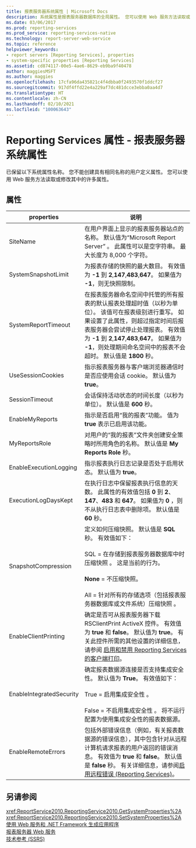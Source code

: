```yaml
---
title: 报表服务器系统属性 | Microsoft Docs
description: 系统属性是报表服务器数据库的全局属性。 您可以使用 Web 服务方法读取或修改其中的许多属性。
ms.date: 03/06/2017
ms.prod: reporting-services
ms.prod_service: reporting-services-native
ms.technology: report-server-web-service
ms.topic: reference
helpviewer_keywords:
- report servers [Reporting Services], properties
- system-specific properties [Reporting Services]
ms.assetid: cd874117-00e5-4ae6-8629-eb9ba9f40478
author: maggiesMSFT
ms.author: maggies
ms.openlocfilehash: 17cfa96da435821c4f4dbba0f2493570f1ddcf27
ms.sourcegitcommit: 917df4ffd22e4a229af7dc481dcce3ebba0aa4d7
ms.translationtype: HT
ms.contentlocale: zh-CN
ms.lasthandoff: 02/10/2021
ms.locfileid: "100063643"
---
```

# <a name="reporting-services-properties---report-server-system-properties"></a>Reporting Services 属性 - 报表服务器系统属性
  已保留以下系统属性名称。 您不能创建具有相同名称的用户定义属性。 您可以使用 Web 服务方法读取或修改其中的许多属性。  
  
## <a name="properties"></a>属性  
  
|properties|说明|  
|--------------|-----------------|  
|SiteName|在用户界面上显示的报表服务器站点的名称。 默认值为“Microsoft Report Server”  。 此属性可以是空字符串。 最大长度为 8,000 个字符。|  
|SystemSnapshotLimit|为报表存储的快照的最大数目。 有效值为 **-1** 到 **2**,**147**,**483**,**647**。 如果值为 **-1**，则无快照限制。|  
|SystemReportTimeout|在报表服务器命名空间中托管的所有报表的默认报表处理超时值（以秒为单位）。 该值可在报表级别进行重写。 如果设置了此属性，则超过指定时间后报表服务器会尝试停止处理报表。 有效值为 **-1** 到 **2**,**147**,**483**,**647**。 如果值为 **-1**，则处理期间命名空间中的报表不会超时。 默认值是 **1800** 秒。|  
|UseSessionCookies|指示报表服务器与客户端浏览器通信时是否应使用会话 cookie。 默认值为 **true**。|  
|SessionTimeout|会话保持活动状态的时间长度（以秒为单位）。 默认值是 **600** 秒。|  
|EnableMyReports|指示是否启用“我的报表”功能。 值为 **true** 表示已启用该功能。|  
|MyReportsRole|对用户的“我的报表”文件夹创建安全策略时所用角色的名称。 默认值是 **My Reports Role** 秒。|  
|EnableExecutionLogging|指示报表执行日志记录是否处于启用状态。 默认值为 **true**。|  
|ExecutionLogDaysKept|在执行日志中保留报表执行信息的天数。 此属性的有效值包括 **0** 到 **2**、**147**、**483** 和 **647**。 如果值为 **0** ，则不从执行日志表中删除项。 默认值是 **60** 秒。|  
|SnapshotCompression|定义如何压缩快照。 默认值是 **SQL** 秒。 有效值如下：<br /><br /> SQL = 在存储到报表服务器数据库中时压缩快照  。 这是当前的行为。<br /><br /> **None** = 不压缩快照。<br /><br /> All = 针对所有的存储选项（包括报表服务器数据库或文件系统）压缩快照  。|  
|EnableClientPrinting|确定是否可从报表服务器下载 RSClientPrint ActiveX 控件。 有效值为 **true** 和 **false**。 默认值为 **true**。 有关此控件所需的其他设置的详细信息，请参阅 [启用和禁用 Reporting Services 的客户端打印](../../../reporting-services/report-server/enable-and-disable-client-side-printing-for-reporting-services.md)。|  
|EnableIntegratedSecurity|确定报表数据源连接是否支持集成安全性。 默认值为 **True**。 有效值如下：<br /><br /> True = 启用集成安全性  。<br /><br /> False = 不启用集成安全性  。 将不运行配置为使用集成安全性的报表数据源。|  
|EnableRemoteErrors|包括外部错误信息（例如，有关报表数据源的错误信息），其中包含针对从远程计算机请求报表的用户返回的错误消息。 有效值为 **true** 和 **false**。 默认值是 **false** 秒。 有关详细信息，请参阅[启用远程错误 (Reporting Services)](../../../reporting-services/report-server/enable-remote-errors-reporting-services.md)。|  
  
## <a name="see-also"></a>另请参阅  
 <xref:ReportService2010.ReportingService2010.GetSystemProperties%2A>   
 <xref:ReportService2010.ReportingService2010.SetSystemProperties%2A>   
 [使用 Web 服务和 .NET Framework 生成应用程序](../../../reporting-services/report-server-web-service/net-framework/building-applications-using-the-web-service-and-the-net-framework.md)   
 [报表服务器 Web 服务](../../../reporting-services/report-server-web-service/report-server-web-service.md)   
 [技术参考 (SSRS)](../../../reporting-services/technical-reference-ssrs.md)  
  
  
